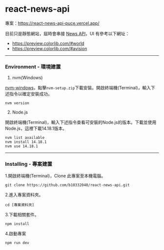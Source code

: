 # react-news-api
專案：https://react-news-api-puce.vercel.app/


目前只是靜態網站，屆時會串接 [News API](https://newsapi.org/)，UI 有參考以下網址：
- https://preview.colorlib.com/#world
- https://preview.colorlib.com/#avision

---
### Environment - 環境建置
1. nvm(Windows)

[nvm-windows](https://github.com/coreybutler/nvm-windows/releases)，點擊`nvm-setup.zip`下載安裝。開啟終端機(Terminal)，輸入下述指令以確定安裝成功。
```
nvm version
```

2. Node.js

開啟終端機(Terminal)，輸入下述指令查看可安裝的Node.js的版本。下載並使用Node.js，這裡下載14.18.1版本。
```
nvm list available
nvm install 14.18.1
nvm use 14.18.1
```

---
### Installing - 專案建置
1.開啟終端機(Terminal)，Clone 此專案至本機電腦。
```
git clone https://github.com/b10332040/react-news-api.git
```

2.進入專案資料夾。
```
cd [專案資料夾]
```

3.下載相關套件。
```
npm install
```

4.啟動專案
```
npm run dev
```